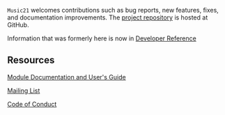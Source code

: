 `Music21` welcomes contributions such as bug reports, new features, fixes, and
documentation improvements. The
[project repository](https://github.com/cuthbertLab/music21) is hosted at GitHub.

Information that was formerly here is now in 
[Developer Reference](https://www.music21.org/music21docs/developerReference/index.html)

## Resources ##

[Module Documentation and User's Guide](https://www.music21.org/music21docs/)

[Mailing List](https://groups.google.com/forum/#!forum/music21list)

[Code of Conduct](README.md)
